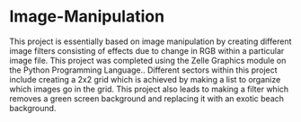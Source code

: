 # Image-Manipulation
This project is essentially based on image manipulation by creating different image filters consisting of effects due to change in RGB within a particular image file. This project was completed using the Zelle Graphics module on the Python Programming Language.. Different sectors within this project include creating a 2x2 grid which is achieved by making a list to organize which images go in the grid. This project also leads to making a filter which removes a green screen background and replacing it with an exotic beach background. 
